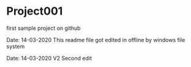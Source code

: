 # Project001
first sample project on github

Date: 14-03-2020
This readme file got edited in offline by windows file system

Date: 14-03-2020 V2
Second edit
